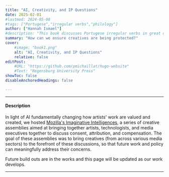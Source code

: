 ```yaml
---
title: "AI, Creativity, and IP Questions" 
date: 2025-02-01
#lastmod: 2024-05-08
#tags: ["Portugese","irregular verbs","philology"]
author: ["Hannah Ismael"]
#description: "This book discusses Portugese irregular verbs in great details."
summary: "How can we ensure creatives are being protected?"
cover:
    #image: "book1.png"
    alt: "AI, Creativity, and IP Questions" 
    relative: false
editPost:
    #URL: "https://github.com/pmichaillat/hugo-website"
    #Text: "Regensburg University Press"
showToc: false
disableAnchoredHeadings: false

---
```


---

#### Description

In light of AI fundamentally changing how artists' work are valued and created, we hosted [Mozilla's Imaginative Intelligences](https://berggruen.org/projects/imaginative-intelligences), a series of creative assemblies aimed at bringing together artists, technologists, and media executives together to discuss consent, attribution, and compensation. The goal of these assemblies was to bring creatives (from across various media sectors) to the forefront of these discussions, so that future work and policy can meaningfully address their concerns. 

Future build outs are in the works and this page will be updated as our work develops.


---



